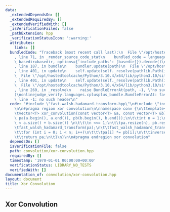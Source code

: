 ```yaml
---
data:
  _extendedDependsOn: []
  _extendedRequiredBy: []
  _extendedVerifiedWith: []
  _isVerificationFailed: false
  _pathExtension: hpp
  _verificationStatusIcon: ':warning:'
  attributes:
    links: []
  bundledCode: "Traceback (most recent call last):\n  File \"/opt/hostedtoolcache/Python/3.10.4/x64/lib/python3.10/site-packages/onlinejudge_verify/documentation/build.py\"\
    , line 71, in _render_source_code_stat\n    bundled_code = language.bundle(stat.path,\
    \ basedir=basedir, options={'include_paths': [basedir]}).decode()\n  File \"/opt/hostedtoolcache/Python/3.10.4/x64/lib/python3.10/site-packages/onlinejudge_verify/languages/cplusplus.py\"\
    , line 187, in bundle\n    bundler.update(path)\n  File \"/opt/hostedtoolcache/Python/3.10.4/x64/lib/python3.10/site-packages/onlinejudge_verify/languages/cplusplus_bundle.py\"\
    , line 401, in update\n    self.update(self._resolve(pathlib.Path(included), included_from=path))\n\
    \  File \"/opt/hostedtoolcache/Python/3.10.4/x64/lib/python3.10/site-packages/onlinejudge_verify/languages/cplusplus_bundle.py\"\
    , line 401, in update\n    self.update(self._resolve(pathlib.Path(included), included_from=path))\n\
    \  File \"/opt/hostedtoolcache/Python/3.10.4/x64/lib/python3.10/site-packages/onlinejudge_verify/languages/cplusplus_bundle.py\"\
    , line 260, in _resolve\n    raise BundleErrorAt(path, -1, \"no such header\"\
    )\nonlinejudge_verify.languages.cplusplus_bundle.BundleErrorAt: fast-walsh-hadamand-transform.hpp:\
    \ line -1: no such header\n"
  code: "#include \"fast-walsh-hadamard-transform.hpp\"\n#include \"inverse-fast-walsh-hadamard-transform.hpp\"\
    \n\n#pragma region xor convolution\n\nnamespace conv {\n\ttemplate<typename T>\n\
    \tvector<T> xor_convolution(const vector<T> &a, const vector<T> &b) {\n\t\tvector<T>\
    \ pa(a.begin(), a.end()), pb(b.begin(), b.end());\n\t\tint n = 1;\n\t\twhile (n\
    \ < a.size() + b.size()) \n\t\t\tn <<= 1;\n\t\tpa.resize(n), pb.resize(n);\n\t\
    \tfast_walsh_hadamard_transform(pa);\n\t\tfast_walsh_hadamard_transform(pb);\n\
    \t\tfor (int i = 0; i < n; i++)\n\t\t\tpa[i] *= pb[i];\n\t\tinverse_fast_walsh_hadamard_transform(pa);\n\
    \t\treturn pa;\n\t}\n}\n\n#pragma endregion xor convolution"
  dependsOn: []
  isVerificationFile: false
  path: convolution/xor-convolution.hpp
  requiredBy: []
  timestamp: '1970-01-01 00:00:00+00:00'
  verificationStatus: LIBRARY_NO_TESTS
  verifiedWith: []
documentation_of: convolution/xor-convolution.hpp
layout: document
title: Xor Convolution
---
```


## Xor Convolution